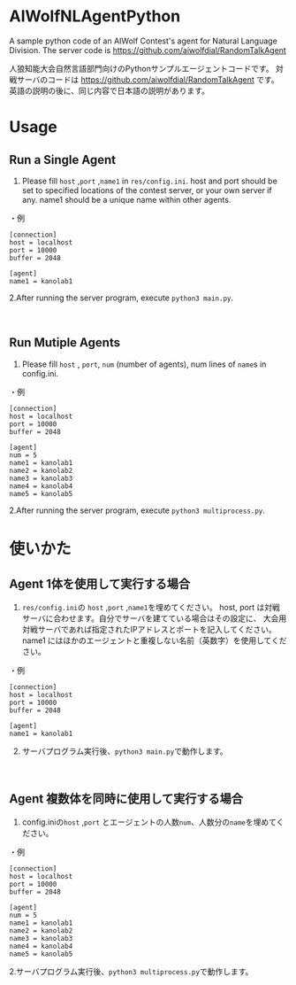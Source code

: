 # AIWolfNLAgentPython
A sample python code of an AIWolf Contest's agent for Natural Language Division.
The server code is https://github.com/aiwolfdial/RandomTalkAgent

人狼知能大会自然言語部門向けのPythonサンプルエージェントコードです。
対戦サーバのコードは https://github.com/aiwolfdial/RandomTalkAgent です。
英語の説明の後に、同じ内容で日本語の説明があります。

# Usage

## Run a Single Agent 
1. Please fill `host` ,`port` ,`name1` in `res/config.ini`.
host and port should be set to specified locations of the contest server, or your own server if any.
name1 should be a unique name within other agents.

・例
```
[connection]
host = localhost
port = 10000
buffer = 2048

[agent]
name1 = kanolab1
```
2.After running the server program, execute ```python3 main.py```.


<br>

## Run Mutiple Agents 
1. Please fill `host` , `port`, `num` (number of agents), num lines of `name`s in config.ini.

・例
```
[connection]
host = localhost
port = 10000
buffer = 2048

[agent]
num = 5
name1 = kanolab1
name2 = kanolab2
name3 = kanolab3
name4 = kanolab4
name5 = kanolab5
```

2.After running the server program, execute ```python3 multiprocess.py```.

# 使いかた

## Agent 1体を使用して実行する場合
1. `res/config.ini`の `host` ,`port` ,`name1`を埋めてください。
host, port は対戦サーバに合わせます。自分でサーバを建てている場合はその設定に、
大会用対戦サーバであれば指定されたIPアドレスとポートを記入してください。
name1 にはほかのエージェントと重複しない名前（英数字）を使用してください。

・例
```
[connection]
host = localhost
port = 10000
buffer = 2048

[agent]
name1 = kanolab1
```
2. サーバプログラム実行後、```python3 main.py```で動作します。


<br>

## Agent 複数体を同時に使用して実行する場合
1. config.iniの`host` ,`port` とエージェントの人数`num`、人数分の`name`を埋めてください。

・例
```
[connection]
host = localhost
port = 10000
buffer = 2048

[agent]
num = 5
name1 = kanolab1
name2 = kanolab2
name3 = kanolab3
name4 = kanolab4
name5 = kanolab5
```

2.サーバプログラム実行後、```python3 multiprocess.py```で動作します。
